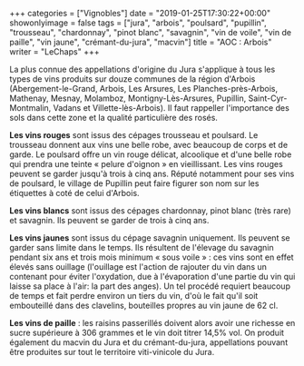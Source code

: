 +++
categories = ["Vignobles"]
date = "2019-01-25T17:30:22+00:00"
showonlyimage = false
tags = ["jura", "arbois", "poulsard", "pupillin", "trousseau", "chardonnay", "pinot blanc", "savagnin", "vin de voile", "vin de paille", "vin jaune", "crémant-du-jura", "macvin"]
title = "AOC : Arbois"
writer = "LeChaps"
+++

La plus connue des appellations d'origine du Jura s'applique à tous les types de vins produits sur douze communes de la région d'Arbois (Abergement-le-Grand, Arbois, Les Arsures, Les Planches-près-Arbois, Mathenay, Mesnay, Molamboz, Montigny-Lès-Arsures, Pupillin, Saint-Cyr-Montmalin, Vadans et Villette-lès-Arbois). Il faut rappeller l'importance des sols dans cette zone et la qualité particulière des rosés. 

**Les vins rouges** sont issus des cépages trousseau et poulsard. Le trousseau donnent aux vins une belle robe, avec beaucoup de corps et de garde. Le poulsard offre un vin rouge délicat, alcoolique et d'une belle robe qui prendra une teinte « pelure d'oignon » en vieillissant. Les vins rouges peuvent se garder jusqu'à trois à cinq ans. Réputé notamment pour ses vins de poulsard, le village de Pupillin peut faire figurer son nom sur les étiquettes à coté de celui d'Arbois.  

**Les vins blancs** sont issus des cépages chardonnay, pinot blanc (très rare) et savagnin. Ils peuvent se garder de trois à cinq ans.  

**Les vins jaunes** sont issus du cépage savagnin uniquement. Ils peuvent se garder sans limite dans le temps. Ils résultent de l'élevage du savagnin pendant six ans et trois mois minimum « sous voile » : ces vins sont en effet élevés sans ouillage (l'ouillage est l'action de rajouter du vin dans un contenant pour éviter l'oxydation, due à l'évaporation d'une partie du vin qui laisse sa place à l'air: la part des anges). Un tel procédé requiert beaucoup de temps et fait perdre environ un tiers du vin, d'où le fait qu'il soit embouteillé dans des clavelins, bouteilles propres au vin jaune de 62 cl.  

**Les vins de paille** : les raisins passerillés doivent alors avoir une richesse en sucre supérieure à 306 grammes et le vin doit titrer 14,5% vol. On produit également du macvin du Jura et du crémant-du-jura, appellations pouvant être produites sur tout le territoire viti-vinicole du Jura.  